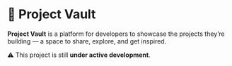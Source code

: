 # 🚧 Project Vault

**Project Vault** is a platform for developers to showcase the projects they’re building — a space to share, explore, and get inspired.

⚠️ This project is still **under active development**.
